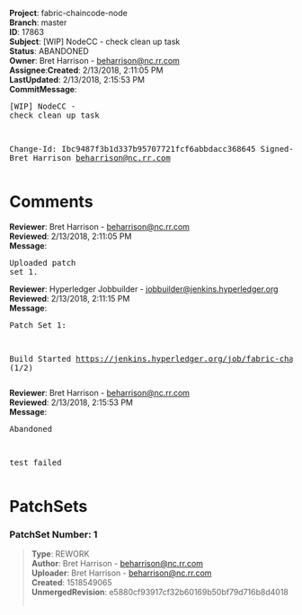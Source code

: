 <strong>Project</strong>: fabric-chaincode-node</br><strong>Branch</strong>: master<br><strong>ID</strong>: 17863<br><strong>Subject</strong>: [WIP] NodeCC - check clean up task<br><strong>Status</strong>: ABANDONED<br><strong>Owner</strong>: Bret Harrison - beharrison@nc.rr.com<br><strong>Assignee</strong>:<strong>Created</strong>: 2/13/2018, 2:11:05 PM<br><strong>LastUpdated</strong>: 2/13/2018, 2:15:53 PM<br><strong>CommitMessage</strong>:<br><pre>[WIP] NodeCC - check clean up task

Change-Id: Ibc9487f3b1d337b95707721fcf6abbdacc368645
Signed-off-by: Bret Harrison <beharrison@nc.rr.com>
</pre><h1>Comments</h1><strong>Reviewer</strong>: Bret Harrison - beharrison@nc.rr.com<br><strong>Reviewed</strong>: 2/13/2018, 2:11:05 PM<br><strong>Message</strong>: <pre>Uploaded patch set 1.</pre><strong>Reviewer</strong>: Hyperledger Jobbuilder - jobbuilder@jenkins.hyperledger.org<br><strong>Reviewed</strong>: 2/13/2018, 2:11:15 PM<br><strong>Message</strong>: <pre>Patch Set 1:

Build Started https://jenkins.hyperledger.org/job/fabric-chaincode-node-verify-s390x/84/ (1/2)</pre><strong>Reviewer</strong>: Bret Harrison - beharrison@nc.rr.com<br><strong>Reviewed</strong>: 2/13/2018, 2:15:53 PM<br><strong>Message</strong>: <pre>Abandoned

test failed</pre><h1>PatchSets</h1><h3>PatchSet Number: 1</h3><blockquote><strong>Type</strong>: REWORK<br><strong>Author</strong>: Bret Harrison - beharrison@nc.rr.com<br><strong>Uploader</strong>: Bret Harrison - beharrison@nc.rr.com<br><strong>Created</strong>: 1518549065<br><strong>UnmergedRevision</strong>: e5880cf93917cf32b60169b50bf79d716b8d4018<br><br></blockquote>